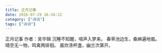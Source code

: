 ```yaml
---
title: 正月记事
date: 2016-07-29 16:34:12
category: ["诗词"]
tags: ["诗词"]
---
```

正月记事
作者：吴华锦
沉睡不知醒，喧声入梦来。
春草池边生，桑麻遍地栽。
晴空无一物，鸣禽两徘徊。
晨炊涤杯盏，幽兰次第开。